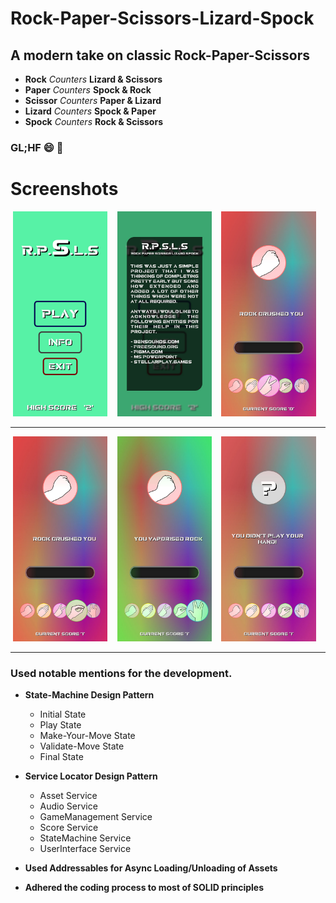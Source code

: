 # Rock-Paper-Scissors-Lizard-Spock
## A modern take on classic Rock-Paper-Scissors

* **Rock** *Counters* **Lizard & Scissors**
* **Paper** *Counters* **Spock & Rock**
* **Scissor** *Counters* **Paper & Lizard**
* **Lizard** *Counters* **Spock & Paper**
* **Spock** *Counters* **Rock & Scissors**

### GL;HF :smile: :vulcan_salute:

# Screenshots
<p align="center">
<img src="/Attachments/1.jpg" width="30%" height="30%"> &nbsp&nbsp
<img src="/Attachments/2.jpg" width="30%" height="30%"> &nbsp&nbsp
<img src="/Attachments/3.jpg" width="30%" height="30%"> &nbsp&nbsp
</p>
<hr>
<p align="center">
<img src="/Attachments/4.jpg" width="30%" height="30%"> &nbsp&nbsp
<img src="/Attachments/5.jpg" width="30%" height="30%"> &nbsp&nbsp
<img src="/Attachments/6.jpg" width="30%" height="30%"> &nbsp&nbsp
</p>

<hr>

### Used notable mentions for the development.

* **State-Machine Design Pattern**
  * Initial State
  * Play State
  * Make-Your-Move State
  * Validate-Move State
  * Final State

* **Service Locator Design Pattern**
  * Asset Service
  * Audio Service
  * GameManagement Service
  * Score Service
  * StateMachine Service
  * UserInterface Service

* **Used Addressables for Async Loading/Unloading of Assets**

* **Adhered the coding process to most of SOLID principles**
